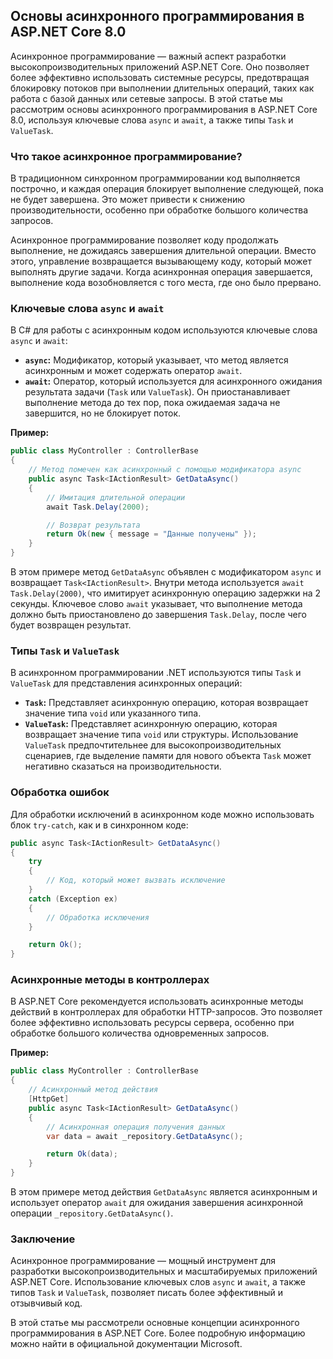 ## Основы асинхронного программирования в ASP.NET Core 8.0

Асинхронное программирование — важный аспект разработки высокопроизводительных приложений ASP.NET Core. Оно позволяет более эффективно использовать системные ресурсы, предотвращая блокировку потоков при выполнении длительных операций, таких как работа с базой данных или сетевые запросы. В этой статье мы рассмотрим основы асинхронного программирования в ASP.NET Core 8.0, используя ключевые слова `async` и `await`, а также типы `Task` и `ValueTask`.

### Что такое асинхронное программирование?

В традиционном синхронном программировании код выполняется построчно, и каждая операция блокирует выполнение следующей, пока не будет завершена. Это может привести к снижению производительности, особенно при обработке большого количества запросов.

Асинхронное программирование позволяет коду продолжать выполнение, не дожидаясь завершения длительной операции. Вместо этого, управление возвращается вызывающему коду, который может выполнять другие задачи. Когда асинхронная операция завершается, выполнение кода возобновляется с того места, где оно было прервано.

### Ключевые слова `async` и `await`

В C# для работы с асинхронным кодом используются ключевые слова `async` и `await`:

* **`async`:** Модификатор, который указывает, что метод является асинхронным и может содержать оператор `await`.
* **`await`:** Оператор, который используется для асинхронного ожидания результата задачи (`Task` или `ValueTask`). Он приостанавливает выполнение метода до тех пор, пока ожидаемая задача не завершится, но не блокирует поток.

**Пример:**

```csharp
public class MyController : ControllerBase
{
    // Метод помечен как асинхронный с помощью модификатора async
    public async Task<IActionResult> GetDataAsync()
    {
        // Имитация длительной операции
        await Task.Delay(2000);

        // Возврат результата
        return Ok(new { message = "Данные получены" });
    }
}
```

В этом примере метод `GetDataAsync` объявлен с модификатором `async` и возвращает `Task<IActionResult>`. Внутри метода используется `await Task.Delay(2000)`, что имитирует асинхронную операцию задержки на 2 секунды. Ключевое слово `await` указывает, что выполнение метода должно быть приостановлено до завершения `Task.Delay`, после чего будет возвращен результат.

### Типы `Task` и `ValueTask`

В асинхронном программировании .NET используются типы `Task` и `ValueTask` для представления асинхронных операций:

* **`Task`:** Представляет асинхронную операцию, которая возвращает значение типа `void` или указанного типа.
* **`ValueTask`:** Представляет асинхронную операцию, которая возвращает значение типа `void` или структуры. Использование `ValueTask` предпочтительнее для высокопроизводительных сценариев, где выделение памяти для нового объекта `Task` может негативно сказаться на производительности.

### Обработка ошибок

Для обработки исключений в асинхронном коде можно использовать блок `try-catch`, как и в синхронном коде:

```csharp
public async Task<IActionResult> GetDataAsync()
{
    try
    {
        // Код, который может вызвать исключение
    }
    catch (Exception ex)
    {
        // Обработка исключения
    }

    return Ok();
}
```

### Асинхронные методы в контроллерах

В ASP.NET Core рекомендуется использовать асинхронные методы действий в контроллерах для обработки HTTP-запросов. Это позволяет более эффективно использовать ресурсы сервера, особенно при обработке большого количества одновременных запросов.

**Пример:**

```csharp
public class MyController : ControllerBase
{
    // Асинхронный метод действия
    [HttpGet]
    public async Task<IActionResult> GetDataAsync()
    {
        // Асинхронная операция получения данных
        var data = await _repository.GetDataAsync();

        return Ok(data);
    }
}
```

В этом примере метод действия `GetDataAsync` является асинхронным и использует оператор `await` для ожидания завершения асинхронной операции `_repository.GetDataAsync()`.

### Заключение

Асинхронное программирование — мощный инструмент для разработки высокопроизводительных и масштабируемых приложений ASP.NET Core. Использование ключевых слов `async` и `await`, а также типов `Task` и `ValueTask`, позволяет писать более эффективный и отзывчивый код. 

В этой статье мы рассмотрели основные концепции асинхронного программирования в ASP.NET Core. Более подробную информацию можно найти в официальной документации Microsoft.
